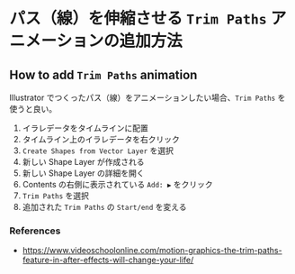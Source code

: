 # パス（線）を伸縮させる `Trim Paths` アニメーションの追加方法
## How to add `Trim Paths` animation

Illustrator でつくったパス（線）をアニメーションしたい場合、`Trim Paths` を使うと良い。

1. イラレデータをタイムラインに配置
2. タイムライン上のイラレデータを右クリック
3. `Create Shapes from Vector Layer` を選択
4. 新しい Shape Layer が作成される
5. 新しい Shape Layer の詳細を開く
6. Contents の右側に表示されている `Add: ▶` をクリック
7. `Trim Paths` を選択
8. 追加された `Trim Paths` の `Start/end` を変える

### References
- https://www.videoschoolonline.com/motion-graphics-the-trim-paths-feature-in-after-effects-will-change-your-life/